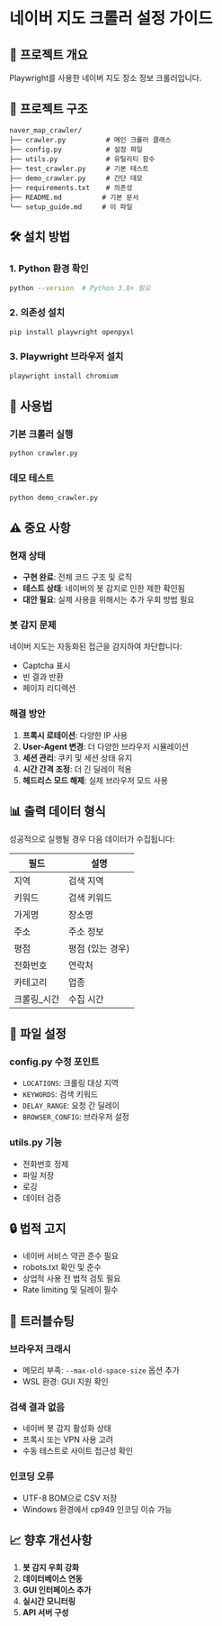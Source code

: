 # 네이버 지도 크롤러 설정 가이드

## 🚀 프로젝트 개요

Playwright를 사용한 네이버 지도 장소 정보 크롤러입니다.

## 📁 프로젝트 구조

```
naver_map_crawler/
├── crawler.py          # 메인 크롤러 클래스
├── config.py           # 설정 파일
├── utils.py            # 유틸리티 함수
├── test_crawler.py     # 기본 테스트
├── demo_crawler.py     # 간단 데모
├── requirements.txt    # 의존성
├── README.md          # 기본 문서
└── setup_guide.md     # 이 파일
```

## 🛠️ 설치 방법

### 1. Python 환경 확인
```bash
python --version  # Python 3.8+ 필요
```

### 2. 의존성 설치
```bash
pip install playwright openpyxl
```

### 3. Playwright 브라우저 설치
```bash
playwright install chromium
```

## 🔧 사용법

### 기본 크롤러 실행
```bash
python crawler.py
```

### 데모 테스트
```bash
python demo_crawler.py
```

## ⚠️ 중요 사항

### 현재 상태
- **구현 완료**: 전체 코드 구조 및 로직
- **테스트 상태**: 네이버의 봇 감지로 인한 제한 확인됨
- **대안 필요**: 실제 사용을 위해서는 추가 우회 방법 필요

### 봇 감지 문제
네이버 지도는 자동화된 접근을 감지하여 차단합니다:
- Captcha 표시
- 빈 결과 반환
- 페이지 리디렉션

### 해결 방안
1. **프록시 로테이션**: 다양한 IP 사용
2. **User-Agent 변경**: 더 다양한 브라우저 시뮬레이션
3. **세션 관리**: 쿠키 및 세션 상태 유지
4. **시간 간격 조정**: 더 긴 딜레이 적용
5. **헤드리스 모드 해제**: 실제 브라우저 모드 사용

## 📊 출력 데이터 형식

성공적으로 실행될 경우 다음 데이터가 수집됩니다:

| 필드 | 설명 |
|------|------|
| 지역 | 검색 지역 |
| 키워드 | 검색 키워드 |
| 가게명 | 장소명 |
| 주소 | 주소 정보 |
| 평점 | 평점 (있는 경우) |
| 전화번호 | 연락처 |
| 카테고리 | 업종 |
| 크롤링_시간 | 수집 시간 |

## 📝 파일 설정

### config.py 수정 포인트
- `LOCATIONS`: 크롤링 대상 지역
- `KEYWORDS`: 검색 키워드
- `DELAY_RANGE`: 요청 간 딜레이
- `BROWSER_CONFIG`: 브라우저 설정

### utils.py 기능
- 전화번호 정제
- 파일 저장
- 로깅
- 데이터 검증

## 🔒 법적 고지

- 네이버 서비스 약관 준수 필요
- robots.txt 확인 및 준수
- 상업적 사용 전 법적 검토 필요
- Rate limiting 및 딜레이 필수

## 🐛 트러블슈팅

### 브라우저 크래시
- 메모리 부족: `--max-old-space-size` 옵션 추가
- WSL 환경: GUI 지원 확인

### 검색 결과 없음
- 네이버 봇 감지 활성화 상태
- 프록시 또는 VPN 사용 고려
- 수동 테스트로 사이트 접근성 확인

### 인코딩 오류
- UTF-8 BOM으로 CSV 저장
- Windows 환경에서 cp949 인코딩 이슈 가능

## 📈 향후 개선사항

1. **봇 감지 우회 강화**
2. **데이터베이스 연동**
3. **GUI 인터페이스 추가**
4. **실시간 모니터링**
5. **API 서버 구성**